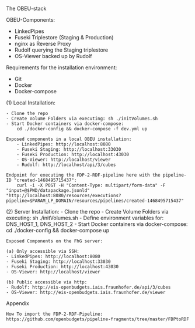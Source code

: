 The OBEU-stack

OBEU-Components:
- LinkedPipes
- Fuseki Triplestore (Staging & Production)
- nginx as Reverse Proxy
- Rudolf querying the Staging triplestore
- OS-Viewer backed up by Rudolf

Requirements for the installation environment:
- Git
- Docker 
- Docker-compose

(1) Local Installation:
    
    - Clone the repo
    - Create Volume Folders via executing: sh ./initVolumes.sh
    - Start Docker containers via docker-compose:
        cd ./docker-config && docker-compose -f dev.yml up
    
    Exposed components in a local OBEU installation:
        - LinkedPipes: http://localhost:8080
        - Fuseki Staging: http://localhost:33030
        - Fuseki Production: http://localhost:43030
        - OS-Viewer: http://localhost/viewer
        - Rudolf: http://localhost/api/3/cubes
    
    Endpoint for executing the FDP-2-RDF-pipeline here with the pipeline-ID "created-1468495715437":
        curl -i -X POST -H "Content-Type: multipart/form-data" -F "input=@$PWD/datapackage.jsonld" "http://localhost:8080/resources/executions?pipeline=$PARAM_LP_DOMAIN/resources/pipelines/created-1468495715437"

(2) Server Installation:
    - Clone the repo
    - Create Volume Folders via executing: sh ./initVolumes.sh
    - Define environment variables for: DNS_HOST_1, DNS_HOST_2
    - Start Docker containers via docker-compose:
        cd ./docker-config && docker-compose up

    Exposed Components on the FhG server:

    (a) Only accessible via SSH:
    - LinkedPipes: http://localhost:8080
    - Fuseki Staging: http://localhost:33030
    - Fuseki Production: http://localhost:43030
    - OS-Viewer: http://localhost/viewer

    (b) Public accessible via http:
    - Rudolf: http://eis-openbudgets.iais.fraunhofer.de/api/3/cubes
    - OS-Viewer: http://eis-openbudgets.iais.fraunhofer.de/viewer

Appendix

    How To import the FDP-2-RDF-Pipeline:
    https://github.com/openbudgets/pipeline-fragments/tree/master/FDPtoRDF

